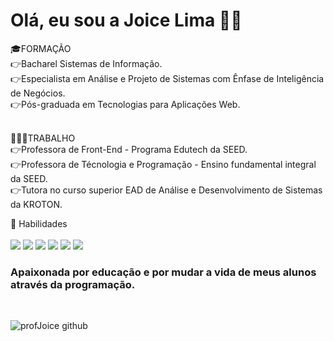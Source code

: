 <h1> Olá, eu sou a Joice Lima 👩‍🏫 </h1>

🎓FORMAÇÃO <br>
👉Bacharel Sistemas de Informação. <br>
👉Especialista em Análise e Projeto de Sistemas com Ênfase de Inteligência de Negócios.<br>
👉Pós-graduada em Tecnologias para Aplicações Web. <br> <br>

👩🏽‍💻TRABALHO<BR>
👉Professora de Front-End - Programa Edutech da SEED. <BR>
👉Professora de Técnologia e Programação - Ensino fundamental integral da SEED. <br>
👉Tutora no curso superior EAD  de Análise e Desenvolvimento de Sistemas da KROTON. <br>
 
 🚀 Habilidades<br><br>
 <img src="https://img.shields.io/badge/HTML5-E34F26?style=for-the-badge&logo=html5&logoColor=white"/>
	<img src="https://img.shields.io/badge/CSS3-1572B6?style=for-the-badge&logo=css3&logoColor=white"/>
<img src="https://img.shields.io/badge/JavaScript-F7DF1E?style=for-the-badge&logo=javascript&logoColor=black"/>
<img src="	https://img.shields.io/badge/PHP-777BB4?style=for-the-badge&logo=php&logoColor=white"/>
<img src="https://img.shields.io/badge/Bootstrap-563D7C?style=for-the-badge&logo=bootstrap&logoColor=white"/>
<img src="https://img.shields.io/badge/PHP-777BB4?style=for-the-badge&logo=php&logoColor=white"/><br>

<h3> Apaixonada por educação e por mudar a vida de meus alunos através da programação.</h3><br>
	
![profJoice github](
https://github-readme-stats.vercel.app/api/top-langs/?username=profJoice&theme=blue-green)
 

